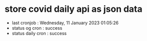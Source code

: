 # store covid daily api as json data

- last cronjob : Wednesday, 11 January 2023 01:05:26
- status og cron : success
- status daily cron : success
      
      